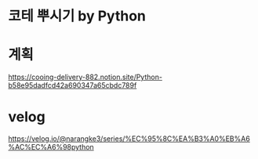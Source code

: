 # 코테 뿌시기 by Python

# 계획

https://cooing-delivery-882.notion.site/Python-b58e95dadfcd42a690347a65cbdc789f

# velog
https://velog.io/@narangke3/series/%EC%95%8C%EA%B3%A0%EB%A6%AC%EC%A6%98python
